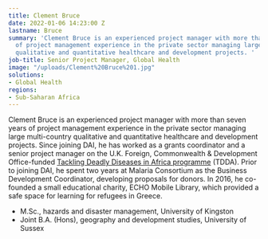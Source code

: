 ```yaml
---
title: Clement Bruce
date: 2022-01-06 14:23:00 Z
lastname: Bruce
summary: 'Clement Bruce is an experienced project manager with more than seven years
  of project management experience in the private sector managing large multi-country
  qualitative and quantitative healthcare and development projects. '
job-title: Senior Project Manager, Global Health
image: "/uploads/Clement%20Bruce%201.jpg"
solutions:
- Global Health
regions:
- Sub-Saharan Africa
---
```


Clement Bruce is an experienced project manager with more than seven years of project management experience in the private sector managing large multi-country qualitative and quantitative healthcare and development projects. Since joining DAI, he has worked as a grants coordinator and a senior project manager on the U.K. Foreign, Commonwealth & Development Office-funded [Tackling Deadly Diseases in Africa programme](https://www.dai.com/our-work/projects/africa-tackling-deadly-diseases-in-africa-program) (TDDA). Prior to joining DAI, he spent two years at Malaria Consortium as the Business Development Coordinator, developing proposals for donors. In 2016, he co-founded a small educational charity, ECHO Mobile Library, which provided a safe space for learning for refugees in Greece.
 
* M.Sc., hazards and disaster management, University of Kingston
* Joint B.A. (Hons), geography and development studies, University of Sussex